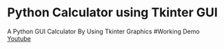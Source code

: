 # Python Calculator using Tkinter GUI
A Python GUI Calculator By Using Tkinter Graphics
#Working Demo
[Youtube](https://www.youtube.com/watch?v=wUCoZFe2Mns)
